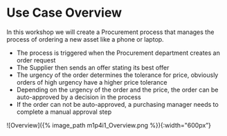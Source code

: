 # Use Case Overview

In this workshop we will create a Procurement process that manages the process of ordering a new asset like a phone or laptop.
- The process is triggered when the Procurement department creates an order request 
- The Supplier then sends an offer stating its best offer
- The urgency of the order determines the tolerance for price, obviously orders of high urgency have a higher price tolerance
- Depending on the urgency of the order and the price, the order can be auto-approved by a decision in the process
- If the order can not be auto-approved, a purchasing manager needs to complete a manual approval step

![Overview]({% image_path m1p4i1_Overview.png %}){:width="600px”}
